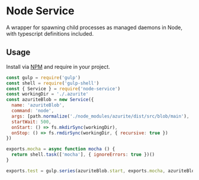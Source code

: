 # Node Service

A wrapper for spawning child processes as managed daemons in Node, with typescript definitions included.

## Usage

Install via [NPM](https://www.npmjs.com/package/node-service) and require in your project.

```js
const gulp = require('gulp')
const shell = require('gulp-shell')
const { Service } = require('node-service')
const workingDir = './.azurite'
const azuriteBlob = new Service({
  name: 'azuriteBlob',
  command: 'node',
  args: [path.normalize('./node_modules/azurite/dist/src/blob/main'), '-s', '-l', workingDir],
  startWait: 500,
  onStart: () => fs.mkdirSync(workingDir),
  onStop: () => fs.rmdirSync(workingDir, { recursive: true })
})

exports.mocha = async function mocha () {
  return shell.task(['mocha'], { ignoreErrors: true })()
}

exports.test = gulp.series(azuriteBlob.start, exports.mocha, azuriteBlob.stop)
```
